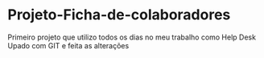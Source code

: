 # Projeto-Ficha-de-colaboradores
Primeiro projeto que utilizo todos os dias no meu trabalho como Help Desk
Upado com GIT e feita as alterações
